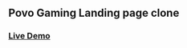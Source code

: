 ## Povo Gaming Landing page clone

### <a href="https://povo-gaming-saqib.netlify.app/">Live Demo</a>
